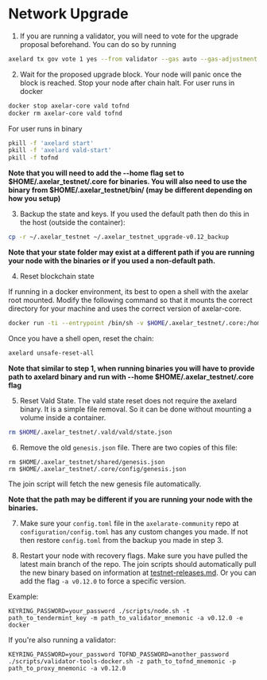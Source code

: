 # Network Upgrade

1. If you are running a validator, you will need to vote for the upgrade proposal beforehand. You can do so by running
```bash
axelard tx gov vote 1 yes --from validator --gas auto --gas-adjustment 1.5
```

2. Wait for the proposed upgrade block. Your node will panic once the block is reached. Stop your node after chain halt.
For user runs in docker
```bash
docker stop axelar-core vald tofnd
docker rm axelar-core vald tofnd
```
For user runs in binary
```bash
pkill -f 'axelard start'
pkill -f 'axelard vald-start'
pkill -f tofnd
```

**Note that you will need to add the --home flag set to $HOME/.axelar_testnet/.core for binaries. You will also need to use the binary from $HOME/.axelar_testnet/bin/ (may be different depending on how you setup)**

3. Backup the state and keys.  If you used the default path then do this in the host (outside the container):
```bash
cp -r ~/.axelar_testnet ~/.axelar_testnet_upgrade-v0.12_backup
```
**Note that your state folder may exist at a different path if you are running your node with the binaries or if you used a non-default path.**

4. Reset blockchain state

If running in a docker environment, its best to open a shell with the axelar root mounted. Modify the following command so that it mounts the correct directory for your machine and uses the correct version of axelar-core.
```bash
docker run -ti --entrypoint /bin/sh -v $HOME/.axelar_testnet/.core:/home/axelard/.axelar axelarnet/axelar-core:v0.10.7
```

Once you have a shell open, reset the chain:
```bash
axelard unsafe-reset-all
```
**Note that similar to step 1, when running binaries you will have to provide path to axelard binary and run with --home $HOME/.axelar_testnet/.core flag**

5. Reset Vald State.
The vald state reset does not require the axelard binary. It is a simple file removal. So it can be done without mounting a volume inside a container.

```bash
rm $HOME/.axelar_testnet/.vald/vald/state.json
```

6. Remove the old `genesis.json` file.  There are two copies of this file:
```
rm $HOME/.axelar_testnet/shared/genesis.json
rm $HOME/.axelar_testnet/.core/config/genesis.json
```
The join script will fetch the new genesis file automatically.

**Note that the path may be different if you are running your node with the binaries.**

7. Make sure your `config.toml` file in the `axelarate-community` repo at `configuration/config.toml` has any custom changes you made.  If not then restore `config.toml` from the backup you made in step 3.

8. Restart your node with recovery flags. Make sure you have pulled the latest main branch of the repo. The join scripts should automatically pull the new binary based on information at [testnet-releases.md](https://github.com/axelarnetwork/axelarate-community/blob/main/resources/testnet-releases.md).  Or you can add the flag `-a v0.12.0` to force a specific version.

Example:
```
KEYRING_PASSWORD=your_password ./scripts/node.sh -t path_to_tendermint_key -m path_to_validator_mnemonic -a v0.12.0 -e docker
```

If you're also running a validator:
```
KEYRING_PASSWORD=your_password TOFND_PASSWORD=another_password ./scripts/validator-tools-docker.sh -z path_to_tofnd_mnemonic -p path_to_proxy_mnemonic -a v0.12.0
```